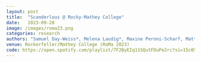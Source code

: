 ```yaml
---
layout: post
title:  "Scanderlous @ Rocky-Mathey College"
date:   2023-09-28
image: /images/roma23.png
categories: research    
authors: "Samuel Day-Weiss*, Melena Laudig*, Maxine Peroni-Scharf, Matt Schulz, Stefan Clarke, Dylan Blau-Edelstein, Mustafa Alper Gunes, Alexander Raistrick (*equal contribution)"
venue: Rockerfeller/Mathey College (RoMa 2023)
code: https://open.spotify.com/playlist/7F2ByEIq11SQutFDuPe2rc?si=15c0515055214f74
---
```

